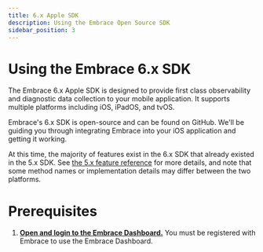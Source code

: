```yaml
---
title: 6.x Apple SDK
description: Using the Embrace Open Source SDK
sidebar_position: 3
---
```


# Using the Embrace 6.x SDK

The Embrace 6.x Apple SDK is designed to provide first class observability and diagnostic data collection to your mobile application. It supports multiple platforms including iOS, iPadOS, and tvOS.

Embrace's 6.x SDK is open-source and can be found on GitHub.  We'll be guiding you through integrating Embrace into your iOS application and getting it working. 

At this time, the majority of features exist in the 6.x SDK that already existed in the 5.x SDK. See [the 5.x feature reference](./../5x/features/) for more details, and note that some method names or implementation details may differ between the two platforms.

# Prerequisites

1. [**Open and login to the Embrace Dashboard.**](/ios/5x/integration/login-embrace-dashboard) You must be registered with Embrace to use the Embrace Dashboard.


